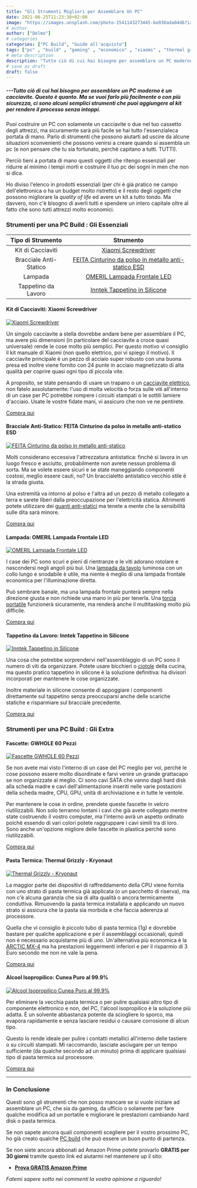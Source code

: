 ```yaml
---
title: "Gli Strumenti Migliori per Assemblare Un PC"
date: 2021-06-25T11:23:30+02:00
image: "https://images.unsplash.com/photo-1541143273445-ba930ada04d6?ixid=MnwxMjA3fDB8MHxwaG90by1wYWdlfHx8fGVufDB8fHx8&ixlib=rb-1.2.1&auto=format&fit=crop&w=1955&q=80"
# author
author: ["Delmo"]
# categories
categories: ["PC Build", "Guide all'acquisto"]
tags: ["pc" , "build" , "gaming" , "economico" , "xiaomi" , "thermal grizzly" , "amazon"]
# meta description
description: "Tutto ciò di cui hai bisogno per assemblare un PC moderno è un cacciavite. Questo è quanto. Ma se vuoi farlo più facilmente o con più sicurezza, ci sono alcuni semplici strumenti che puoi aggiungere al kit per rendere il processo senza intoppi. Una volta selezionati componenti del PC e studiato i passaggi abbastanza semplici da eseguire, sarai pronto per partire."
# save as draft
draft: false
---
```


##### ---Tutto ciò di cui hai bisogno per assemblare un PC moderno è un cacciavite. Questo è quanto. Ma se vuoi farlo più facilmente o con più sicurezza, ci sono alcuni semplici strumenti che puoi aggiungere al kit per rendere il processo senza intoppi.

Puoi costruire un PC con solamente un cacciavite o due nel tuo cassetto degli attrezzi, ma sicuramente sarà più facile se hai tutto l'essenzialeca portata di mano. Parlo di strumenti che possono aiutarti ad uscire da alcune situazioni sconvenienti che possono venirsi a creare quando si assembla un pc (e non pensare che tu sia fortunato, perchè capitano a tutti. TUTTI). 

Perciò tieni a portata di mano questi oggetti che ritengo essenziali per ridurre al minimo i tempi morti e costruire il tuo pc dei sogni in men che non si dica.

Ho diviso l'elenco in prodotti essenziali (per chi è già pratico ne campo dell'elettronica o ha un budget molto ristretto) e il resto degli oggetti che possono migliorare la *quality of life* ed avere un kit a tutto tondo. Ma davvero, non c'è bisogno di averli tutti e spendere un intero capitale oltre al fatto che sono tutti attrezzi molto economici.

### Strumenti per una PC Build : Gli Essenziali

|           Tipo di Strumento          |                       Strumento                     |  
|:-------------------------:|:----------------------------------------------------:|
| Kit di Cacciaviti             |  [Xiaomi Screwdriver](https://amzn.to/3gXP04M)|
| Bracciale Anti-Statico |   [FEITA Cinturino da polso in metallo anti-statico ESD](https://amzn.to/2Sxwqr6)      |
| Lampada                      | [OMERIL Lampada Frontale LED](https://amzn.to/2SYpaVv)              |
| Tappetino da Lavoro                  |     [Inntek Tappetino in Silicone](https://amzn.to/3h4jVve)     |

#### Kit di Cacciaviti: Xiaomi Screwdriver

[![Xiaomi Screwdriver](https://i01.appmifile.com/v1/MI_18455B3E4DA706226CF7535A58E875F0267/pms_1590153740.10722811.jpg?thumb=1&w=1082&h=1082&width=1082&height=1082)](https://amzn.to/3gXP04M)

Un singolo cacciavite a stella dovrebbe andare bene per assemblare il PC, ma avere più dimensioni (in particolare del cacciavite a croce quasi universale) rende le cose molto più semplici. Per questo motivo vi consiglio il kit manuale di Xiaomi (non quello elettrico, poi vi spiego il motivo). Il cacciavite principale è un pezzo di acciaio super robusto con una buona presa ed inoltre viene fornito con 24 punte in acciaio magnetizzato di alta qualità per coprire quasi ogni tipo di piccola vite.

A proposito, se state pensando di usare un trapano o un [cacciavite elettrico](https://amzn.to/2Ste7TV), non fatelo assolutamente: l'uso di molta velocità o forza sulle viti all'interno di un case per PC potrebbe rompere i circuiti stampati o le sottili lamiere d'acciaio. Usate le vostre fidate mani, vi assicuro che non ve ne pentirete.

<div class="wp-block-button is-style-outline"><a class="wp-block-button__link" href="https://amzn.to/3gXP04M">Compra qui</a></div>

#### Bracciale Anti-Statico: FEITA Cinturino da polso in metallo anti-statico ESD

[![FEITA Cinturino da polso in metallo anti-statico](https://images-na.ssl-images-amazon.com/images/I/51G5cyG8mXL._SL1001_.jpg)](https://amzn.to/2Sxwqr6)

Molti considerano eccessiva l'attrezzatura antistatica: finchè si lavora in un luogo fresco e asciutto, probabilmente non avrete nessun problema di sorta. Ma se volete essere sicuri e se state maneggiando componenti costosi, meglio essere cauti, no?
Un braccialetto antistatico vecchio stile è la strada giusta.

Una estremità va intorno al polso e l'altra ad un pezzo di metallo collegato a terra e sarete liberi dalla preoccupazione per l'elettricità statica.
Altrimenti potete utilizzare dei [guanti anti-statici](https://amzn.to/3qyMjKs) ma tenete a mente che la sensibilità sulle dita sarà minore.

<div class="wp-block-button is-style-outline"><a class="wp-block-button__link" href="https://amzn.to/2Sxwqr6">Compra qui</a></div>

#### Lampada: OMERIL Lampada Frontale LED

[![OMERIL Lampada Frontale LED](https://m.media-amazon.com/images/I/71PyR2KwRtL._AC_SS450_.jpg)](https://amzn.to/2SYpaVv)

I case dei PC sono scuri e pieni di rientranze e le viti adorano rotolare e nascondersi negli angoli più bui. Una [lampada da tavolo](https://amzn.to/3xROZ89) luminosa con un collo lungo e snodabile è utile, ma niente è meglio di una lampada frontale economica per l'illuminazione diretta.

Può sembrare banale, ma una lampada frontale punterà sempre nella direzione giusta e non richiede una mano in più per tenerla. Una [torcia portatile](https://amzn.to/3qpQBUh) funzionerà sicuramente, ma renderà anche il multitasking molto più difficile.

<div class="wp-block-button is-style-outline"><a class="wp-block-button__link" href="https://amzn.to/2SYpaVv">Compra qui</a></div>

#### Tappetino da Lavoro: Inntek Tappetino in Silicone

[![Inntek Tappetino in Silicone](https://m.media-amazon.com/images/I/71+socEstoL._AC_SS450_.jpg)](https://amzn.to/3h4jVve)

Una cosa che potrebbe sorprendervi nell'assemblaggio di un PC sono il numero di viti da organizzare. Potete usare bicchieri o [ciotole](https://amzn.to/3vYj7xx) della cucina, ma questo pratico tappetino in silicone è la soluzione definitiva: ha divisori incorporati per mantenere le cose organizzate.

Inoltre materiale in silicone consente di appoggiare i componenti direttamente sul tappetino senza preoccuparsi anche delle scariche statiche e risparmiare sul bracciale precedente.

<div class="wp-block-button is-style-outline"><a class="wp-block-button__link" href="https://amzn.to/3h4jVve">Compra qui</a></div>

### Strumenti per una PC Build : Gli Extra

#### Fascette: GWHOLE 60 Pezzi

[![Fascette GWHOLE 60 Pezzi](https://images-na.ssl-images-amazon.com/images/I/71-IillEnnL._AC_SX679_.jpg)](https://amzn.to/3jg1mH3)
<!-- ![Fonte: Amazon](https://res.cloudinary.com/techbudget-it/image/upload/c_scale,w_16/v1624712884/photo.png) -->
Se non avete mai visto l'interno di un case del PC meglio per voi, perchè le cose possono essere molto disordinate e farvi venire un grande grattacapo se non organizzate al meglio.
Ci sono cavi SATA che vanno dagli hard disk alla scheda madre e cavi dell'alimentazione inseriti nelle varie postazioni della scheda madre, CPU, GPU, unità di archiviazione e in tutte le ventole.

Per mantenere le cose in ordine, prendete queste fascette in velcro riutilizzabili. Non solo terranno lontani i cavi che già avete collegato mentre state costruendo il vostro computer, ma l'interno avrà un aspetto ordinato poichè essendo di vari colori potete raggruppare i cavi simili tra di loro. Sono anche un'opzione migliore delle fascette in plastica perché sono riutilizzabili.

<div class="wp-block-button is-style-outline"><a class="wp-block-button__link" href="https://amzn.to/3jg1mH3">Compra qui</a></div>

#### Pasta Termica: Thermal Grizzly - Kryonaut

[![Thermal Grizzly - Kryonaut](https://images-na.ssl-images-amazon.com/images/I/71cMQQ0YXXL._SX522_.jpg)](https://amzn.to/3h9UYhY)

La maggior parte dei dispositivi di raffreddamento della CPU viene fornita con uno strato di pasta termica già applicata (o un pacchetto di riserva), ma non c'è alcuna garanzia che sia di alta qualità o ancora termicamente conduttiva. Rimuovendo la pasta termica installata e applicando un nuovo strato si assicura che la pasta sia morbida e che faccia aderenza al processore.

Quella che vi consiglio è piccolo tubo di pasta termica (1g) e dovrebbe bastare per qualche applicazione e per il assemblaggi occasionali, quindi non è necessario acquistarne più di uno.
Un'alternativa più economica è la [ARCTIC MX-4](https://amzn.to/3dgqk5u) ma ha prestazioni leggermenti inferiori e per il risparmio di 3 Euro secondo me non ne vale la pena.

<div class="wp-block-button is-style-outline"><a class="wp-block-button__link" href="https://amzn.to/3h9UYhY">Compra qui</a></div>

#### Alcool Isopropilico: Cunea Puro al 99.9%

[![Alcool Isopropilico Cunea Puro al 99.9%](https://images-na.ssl-images-amazon.com/images/I/71w7mWSXjtL._AC_SY879_.jpg)](https://amzn.to/3dfMFA9)

Per eliminare la vecchia pasta termica o per pulire qualsiasi altro tipo di componente elettronico e non, del PC, l'alcool isopropilico è la soluzione più adatta. È un solvente abbastanza potente da sciogliere lo sporco, ma evapora rapidamente e senza lasciare residui o causare corrosione di alcun tipo.

Questo lo rende ideale per pulire i contatti metallici all'interno delle tastiere o su circuiti stampati. Mi raccomando, lasciate asciugare per un tempo sufficiente (da qualche secondo ad un minuto) prima di applicare qualsiasi tipo di pasta termica sul processore.

<div class="wp-block-button is-style-outline"><a class="wp-block-button__link" href="https://amzn.to/3dfMFA9">Compra qui</a></div>

___

### In Conclusione

Questi sono gli strumenti che non posso mancare se si vuole iniziare ad assemblare un PC, che sia da gaming, da ufficio o solamente per fare qualche modifica ad un portatile e migliorare le prestazioni cambiando hard disk o pasta termica.

Se non sapete ancora quali componenti scegliere per il vostro prossimo PC, ho già creato qualche [PC build](https://techbudget.it/categories/pc-build/) che può essere un buon punto di partenza.

Se non siete ancora abbonati ad Amazon Prime potete provarlo **GRATIS per 30 giorni** tramite questo link ed aiutarmi nel mantenere up il sito:

- **[Prova GRATIS Amazon Prime](https://amzn.to/3zrJKOm)**

*Fatemi sapere sotto nei commenti la vostra opinione a riguardo!*